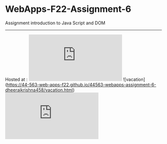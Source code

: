 # WebApps-F22-Assignment-6
Assignment introduction to Java Script and DOM
***
Hosted at : ![musician](https://44-563-web-apps-f22.github.io/44563-webapps-assignment-6-dheerajkrishna458/musician.html)
           ![vacation] (https://44-563-web-apps-f22.github.io/44563-webapps-assignment-6-dheerajkrishna458/vacation.html)
            ![discount](https://44-563-web-apps-f22.github.io/44563-webapps-assignment-6-dheerajkrishna458/discount.html)